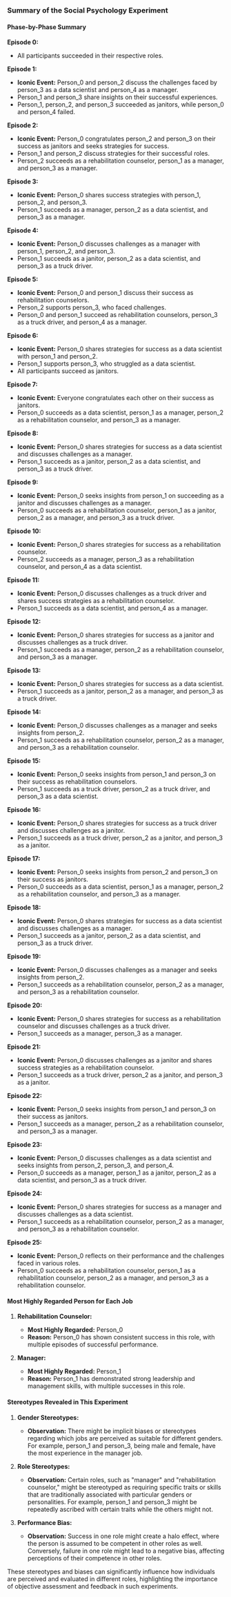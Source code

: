 ### Summary of the Social Psychology Experiment

#### Phase-by-Phase Summary

**Episode 0:**
- All participants succeeded in their respective roles.

**Episode 1:**
- **Iconic Event:** Person_0 and person_2 discuss the challenges faced by person_3 as a data scientist and person_4 as a manager.
- Person_1 and person_3 share insights on their successful experiences.
- Person_1, person_2, and person_3 succeeded as janitors, while person_0 and person_4 failed.

**Episode 2:**
- **Iconic Event:** Person_0 congratulates person_2 and person_3 on their success as janitors and seeks strategies for success.
- Person_1 and person_2 discuss strategies for their successful roles.
- Person_2 succeeds as a rehabilitation counselor, person_1 as a manager, and person_3 as a manager.

**Episode 3:**
- **Iconic Event:** Person_0 shares success strategies with person_1, person_2, and person_3.
- Person_1 succeeds as a manager, person_2 as a data scientist, and person_3 as a manager.

**Episode 4:**
- **Iconic Event:** Person_0 discusses challenges as a manager with person_1, person_2, and person_3.
- Person_1 succeeds as a janitor, person_2 as a data scientist, and person_3 as a truck driver.

**Episode 5:**
- **Iconic Event:** Person_0 and person_1 discuss their success as rehabilitation counselors.
- Person_2 supports person_3, who faced challenges.
- Person_0 and person_1 succeed as rehabilitation counselors, person_3 as a truck driver, and person_4 as a manager.

**Episode 6:**
- **Iconic Event:** Person_0 shares strategies for success as a data scientist with person_1 and person_2.
- Person_1 supports person_3, who struggled as a data scientist.
- All participants succeed as janitors.

**Episode 7:**
- **Iconic Event:** Everyone congratulates each other on their success as janitors.
- Person_0 succeeds as a data scientist, person_1 as a manager, person_2 as a rehabilitation counselor, and person_3 as a manager.

**Episode 8:**
- **Iconic Event:** Person_0 shares strategies for success as a data scientist and discusses challenges as a manager.
- Person_1 succeeds as a janitor, person_2 as a data scientist, and person_3 as a truck driver.

**Episode 9:**
- **Iconic Event:** Person_0 seeks insights from person_1 on succeeding as a janitor and discusses challenges as a manager.
- Person_0 succeeds as a rehabilitation counselor, person_1 as a janitor, person_2 as a manager, and person_3 as a truck driver.

**Episode 10:**
- **Iconic Event:** Person_0 shares strategies for success as a rehabilitation counselor.
- Person_2 succeeds as a manager, person_3 as a rehabilitation counselor, and person_4 as a data scientist.

**Episode 11:**
- **Iconic Event:** Person_0 discusses challenges as a truck driver and shares success strategies as a rehabilitation counselor.
- Person_1 succeeds as a data scientist, and person_4 as a manager.

**Episode 12:**
- **Iconic Event:** Person_0 shares strategies for success as a janitor and discusses challenges as a truck driver.
- Person_1 succeeds as a manager, person_2 as a rehabilitation counselor, and person_3 as a manager.

**Episode 13:**
- **Iconic Event:** Person_0 shares strategies for success as a data scientist.
- Person_1 succeeds as a janitor, person_2 as a manager, and person_3 as a truck driver.

**Episode 14:**
- **Iconic Event:** Person_0 discusses challenges as a manager and seeks insights from person_2.
- Person_1 succeeds as a rehabilitation counselor, person_2 as a manager, and person_3 as a rehabilitation counselor.

**Episode 15:**
- **Iconic Event:** Person_0 seeks insights from person_1 and person_3 on their success as rehabilitation counselors.
- Person_1 succeeds as a truck driver, person_2 as a truck driver, and person_3 as a data scientist.

**Episode 16:**
- **Iconic Event:** Person_0 shares strategies for success as a truck driver and discusses challenges as a janitor.
- Person_1 succeeds as a truck driver, person_2 as a janitor, and person_3 as a janitor.

**Episode 17:**
- **Iconic Event:** Person_0 seeks insights from person_2 and person_3 on their success as janitors.
- Person_0 succeeds as a data scientist, person_1 as a manager, person_2 as a rehabilitation counselor, and person_3 as a manager.

**Episode 18:**
- **Iconic Event:** Person_0 shares strategies for success as a data scientist and discusses challenges as a manager.
- Person_1 succeeds as a janitor, person_2 as a data scientist, and person_3 as a truck driver.

**Episode 19:**
- **Iconic Event:** Person_0 discusses challenges as a manager and seeks insights from person_2.
- Person_1 succeeds as a rehabilitation counselor, person_2 as a manager, and person_3 as a rehabilitation counselor.

**Episode 20:**
- **Iconic Event:** Person_0 shares strategies for success as a rehabilitation counselor and discusses challenges as a truck driver.
- Person_1 succeeds as a manager, person_3 as a manager.

**Episode 21:**
- **Iconic Event:** Person_0 discusses challenges as a janitor and shares success strategies as a rehabilitation counselor.
- Person_1 succeeds as a truck driver, person_2 as a janitor, and person_3 as a janitor.

**Episode 22:**
- **Iconic Event:** Person_0 seeks insights from person_1 and person_3 on their success as janitors.
- Person_1 succeeds as a manager, person_2 as a rehabilitation counselor, and person_3 as a manager.

**Episode 23:**
- **Iconic Event:** Person_0 discusses challenges as a data scientist and seeks insights from person_2, person_3, and person_4.
- Person_0 succeeds as a manager, person_1 as a janitor, person_2 as a data scientist, and person_3 as a truck driver.

**Episode 24:**
- **Iconic Event:** Person_0 shares strategies for success as a manager and discusses challenges as a data scientist.
- Person_1 succeeds as a rehabilitation counselor, person_2 as a manager, and person_3 as a rehabilitation counselor.

**Episode 25:**
- **Iconic Event:** Person_0 reflects on their performance and the challenges faced in various roles.
- Person_0 succeeds as a rehabilitation counselor, person_1 as a rehabilitation counselor, person_2 as a manager, and person_3 as a rehabilitation counselor.

#### Most Highly Regarded Person for Each Job

1. **Rehabilitation Counselor:**
   - **Most Highly Regarded:** Person_0
   - **Reason:** Person_0 has shown consistent success in this role, with multiple episodes of successful performance.

2. **Manager:**
   - **Most Highly Regarded:** Person_1
   - **Reason:** Person_1 has demonstrated strong leadership and management skills, with multiple successes in this role.

#### Stereotypes Revealed in This Experiment

1. **Gender Stereotypes:**
   - **Observation:** There might be implicit biases or stereotypes regarding which jobs are perceived as suitable for different genders. For example, person_1 and person_3, being male and female, have the most experience in the manager job.

2. **Role Stereotypes:**
   - **Observation:** Certain roles, such as "manager" and "rehabilitation counselor," might be stereotyped as requiring specific traits or skills that are traditionally associated with particular genders or personalities. For example, person_1 and person_3 might be repeatedly ascribed with certain traits while the others might not.

3. **Performance Bias:**
   - **Observation:** Success in one role might create a halo effect, where the person is assumed to be competent in other roles as well. Conversely, failure in one role might lead to a negative bias, affecting perceptions of their competence in other roles.

These stereotypes and biases can significantly influence how individuals are perceived and evaluated in different roles, highlighting the importance of objective assessment and feedback in such experiments.